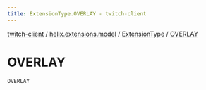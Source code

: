 ```yaml
---
title: ExtensionType.OVERLAY - twitch-client
---
```


[twitch-client](../../index.html) / [helix.extensions.model](../index.html) / [ExtensionType](index.html) / [OVERLAY](./-o-v-e-r-l-a-y.html)

# OVERLAY

`OVERLAY`